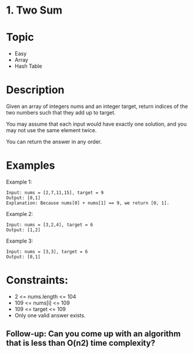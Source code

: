 # 1. Two Sum
# Topic
- Easy
- Array
- Hash Table

# Description
Given an array of integers nums and an integer target, return indices of the two numbers such that they add up to target.

You may assume that each input would have exactly one solution, and you may not use the same element twice.

You can return the answer in any order.

 
# Examples
Example 1:

    Input: nums = [2,7,11,15], target = 9
    Output: [0,1]
    Explanation: Because nums[0] + nums[1] == 9, we return [0, 1].
Example 2:

    Input: nums = [3,2,4], target = 6
    Output: [1,2]
Example 3:

    Input: nums = [3,3], target = 6
    Output: [0,1]
    

# Constraints:

- 2 <= nums.length <= 104
- 109 <= nums[i] <= 109
- 109 <= target <= 109
- Only one valid answer exists.
 

## Follow-up: Can you come up with an algorithm that is less than O(n2) time complexity?